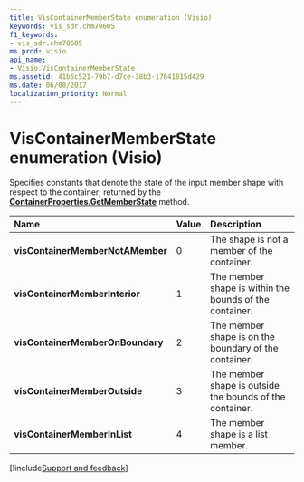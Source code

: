 ```yaml
---
title: VisContainerMemberState enumeration (Visio)
keywords: vis_sdr.chm70605
f1_keywords:
- vis_sdr.chm70605
ms.prod: visio
api_name:
- Visio.VisContainerMemberState
ms.assetid: 41b5c521-79b7-d7ce-38b3-17841815d429
ms.date: 06/08/2017
localization_priority: Normal
---
```



# VisContainerMemberState enumeration (Visio)

Specifies constants that denote the state of the input member shape with respect to the container; returned by the  **[ContainerProperties.GetMemberState](Visio.ContainerProperties.GetMemberState.md)** method.



|Name|Value|Description|
|:-----|:-----|:-----|
| **visContainerMemberNotAMember**|0|The shape is not a member of the container.|
| **visContainerMemberInterior**|1|The member shape is within the bounds of the container.|
| **visContainerMemberOnBoundary**|2|The member shape is on the boundary of the container.|
| **visContainerMemberOutside**|3|The member shape is outside the bounds of the container.|
| **visContainerMemberInList**|4|The member shape is a list member.|

[!include[Support and feedback](~/includes/feedback-boilerplate.md)]